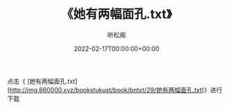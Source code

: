 ﻿---
title:  《她有两幅面孔.txt》
date:   2022-02-17T00:00:00+00:00
author: 听松阁
layout: post
permalink: /她有两幅面孔/
categories: 小说
tags: [小说]
---

点击《 [她有两幅面孔.txt](<a href="http://img.660000.xyz/bookstukust/book/bntxt/29/" target=_blank>http://img.660000.xyz/bookstukust/book/bntxt/29/她有两幅面孔.txt)》进行下载